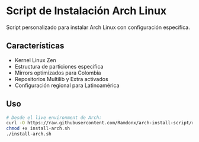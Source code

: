 # Script de Instalación Arch Linux

Script personalizado para instalar Arch Linux con configuración específica.

## Características

- Kernel Linux Zen
- Estructura de particiones específica
- Mirrors optimizados para Colombia
- Repositorios Multilib y Extra activados
- Configuración regional para Latinoamérica

## Uso

```bash
# Desde el live environment de Arch:
curl -O https://raw.githubusercontent.com/Ramdonx/arch-install-script/refs/heads/main/arch-install-script/install-arch.sh
chmod +x install-arch.sh
./install-arch.sh
